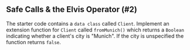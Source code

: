 ## Safe Calls & the Elvis Operator (#2)

The starter code contains a `data class` called `Client`. Implement an
extension function for `Client` called `fromMunich()` which returns a `Boolean`
indicating whether a client's city is "Munich". If the city is unspecified the
function returns `false`.